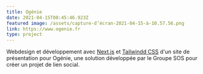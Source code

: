 ```yaml
---
title: Ogénie
date: 2021-04-15T08:45:46.923Z
featured image: /assets/capture-d’écran-2021-04-15-à-10.57.56.png
link: https://www.ogenie.fr
type: project
---
```

Webdesign et développement avec [Next.js](https://nextjs.org/) et [Tailwindd CSS](https://tailwindcss.com/) d'un site de présentation pour Ogénie, une solution développée par le Groupe SOS pour créer un projet de lien social.